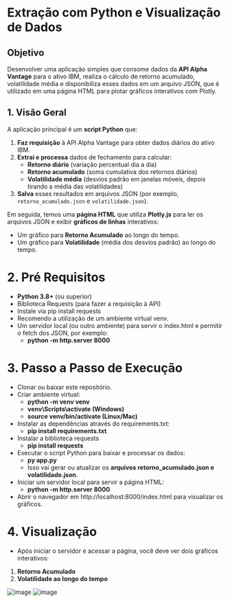 ﻿# Extração com Python e Visualização de Dados

## Objetivo
Desenvolver uma aplicação simples que consome dados da **API Alpha Vantage** para o ativo IBM, realiza o cálculo de retorno acumulado, volatilidade média e disponibiliza esses dados em um arquivo JSON, que é utilizado em uma página HTML para plotar gráficos interativos com Plotly.

## 1. Visão Geral
A aplicação principal é um **script Python** que:

1. **Faz requisição** à API Alpha Vantage para obter dados diários do ativo IBM.  
2. **Extrai e processa** dados de fechamento para calcular:
   - **Retorno diário** (variação percentual dia a dia)  
   - **Retorno acumulado** (soma cumulativa dos retornos diários)  
   - **Volatilidade média** (desvios padrão em janelas móveis, depois tirando a média das volatilidades)  
3. **Salva** esses resultados em arquivos JSON (por exemplo, `retorno_acumulado.json` e `volatilidade.json`).


Em seguida, temos uma **página HTML** que utiliza **Plotly.js** para ler os arquivos JSON e exibir **gráficos de linhas** interativos:
- Um gráfico para **Retorno Acumulado** ao longo do tempo.
- Um gráfico para **Volatilidade** (média dos desvios padrão) ao longo do tempo.

# 2. Pré Requisitos
- **Python 3.8+** (ou superior)
- Biblioteca Requests (para fazer a requisição à API)
- Instale via pip install requests
- Recomendo a utilização de um ambiente virtual venv.
- Um servidor local (ou outro ambiente) para servir o index.html e permitir o fetch dos JSON, por exemplo:
  - **python -m http.server 8000**


# 3. Passo a Passo de Execução
- Clonar ou baixar este repositório.
- Criar ambiente virtual:
  - **python -m venv venv**
  - **venv\Scripts\activate (Windows)**
  - **source venv/bin/activate (Linux/Mac)**
- Instalar as dependências através do requirements.txt:
  - **pip install requirements.txt**
- Instalar a biblioteca requests
   - **pip install requests**
- Executar o script Python para baixar e processar os dados:
  - **py app.py**
  - Isso vai gerar ou atualizar os **arquivos retorno_acumulado.json e volatilidade.json**.
- Iniciar um servidor local para servir a página HTML:
  - **python -m http.server 8000**
- Abrir o navegador em http://localhost:8000/index.html para visualizar os gráficos.

# 4. Visualização 

- Após iniciar o servidor e acessar a página, você deve ver dois gráficos interativos:
1. **Retorno Acumulado**
2. **Volatilidade ao longo do tempo**

![image](https://github.com/user-attachments/assets/24e7bcd2-94b8-4cc3-b531-55278b61648c)
![image](https://github.com/user-attachments/assets/9967338b-20e3-49dd-9858-179fbd02a194)
